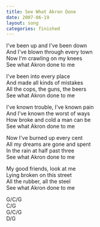 ```yaml
---
title: See What Akron Done
date: 2007-06-19
layout: song
categories: finished
---
```


I've been up and I've been down  
And I've blown through every town  
Now I'm crawling on my knees  
See what Akron done to me

I've been into every place  
And made all kinds of mistakes  
All the cops, the guns, the beers  
See what Akron done to me

I've known trouble, I've known pain  
And I've known the worst of ways  
How broke and cold a man can be  
See what Akron done to me

Now I've burned up every cent  
All my dreams are gone and spent  
In the rain at half past three  
See what Akron done to me

My good friends, look at me  
Lying broken on this street  
All the rubber, all the steel  
See what Akron done to me

<div class="chords">
  G/C/G<br />
  C/G<br />
  G/C/G<br />
  D/G
</div>
